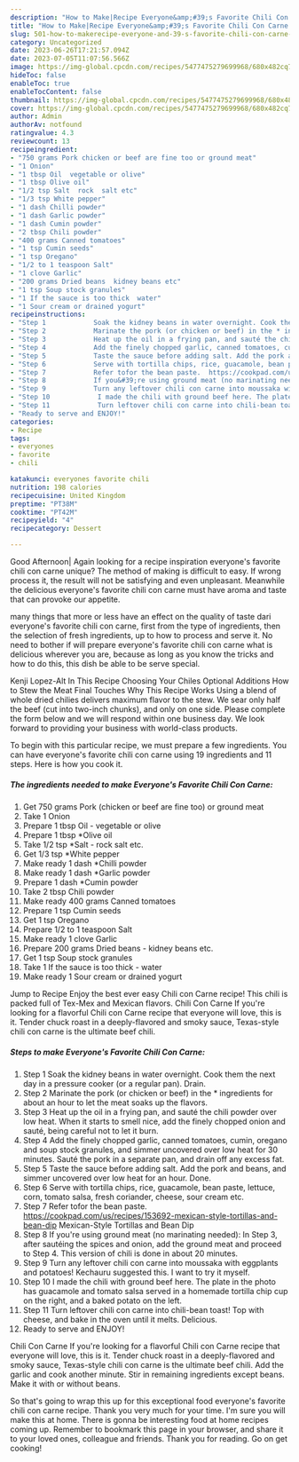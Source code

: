 ```yaml
---
description: "How to Make|Recipe Everyone&amp;#39;s Favorite Chili Con Carne {That is Special"
title: "How to Make|Recipe Everyone&amp;#39;s Favorite Chili Con Carne {That is Special"
slug: 501-how-to-makerecipe-everyone-and-39-s-favorite-chili-con-carne-that-is-special
category: Uncategorized
date: 2023-06-26T17:21:57.094Z
date: 2023-07-05T11:07:56.566Z
image: https://img-global.cpcdn.com/recipes/5477475279699968/680x482cq70/everyones-favorite-chili-con-carne-recipe-main-photo.jpg
hideToc: false
enableToc: true
enableTocContent: false
thumbnail: https://img-global.cpcdn.com/recipes/5477475279699968/680x482cq70/everyones-favorite-chili-con-carne-recipe-main-photo.jpg
cover: https://img-global.cpcdn.com/recipes/5477475279699968/680x482cq70/everyones-favorite-chili-con-carne-recipe-main-photo.jpg
author: Admin
authorAv: notfound
ratingvalue: 4.3
reviewcount: 13
recipeingredient:
- "750 grams Pork chicken or beef are fine too or ground meat"
- "1 Onion"
- "1 tbsp Oil  vegetable or olive"
- "1 tbsp Olive oil"
- "1/2 tsp Salt  rock  salt etc"
- "1/3 tsp White pepper"
- "1 dash Chilli powder"
- "1 dash Garlic powder"
- "1 dash Cumin powder"
- "2 tbsp Chili powder"
- "400 grams Canned tomatoes"
- "1 tsp Cumin seeds"
- "1 tsp Oregano"
- "1/2 to 1 teaspoon Salt"
- "1 clove Garlic"
- "200 grams Dried beans  kidney beans etc"
- "1 tsp Soup stock granules"
- "1 If the sauce is too thick  water"
- "1 Sour cream or drained yogurt"
recipeinstructions:
- "Step 1            Soak the kidney beans in water overnight. Cook them the next day in a pressure cooker (or a regular pan). Drain."
- "Step 2            Marinate the pork (or chicken or beef) in the * ingredients for about an hour to let the meat soaks up the flavors."
- "Step 3            Heat up the oil in a frying pan, and sauté the chili powder over low heat. When it starts to smell nice, add the finely chopped onion and sauté, being careful not to let it burn."
- "Step 4            Add the finely chopped garlic, canned tomatoes, cumin, oregano and soup stock granules, and simmer uncovered over low heat for 30 minutes. Sauté the pork in a separate pan, and drain off any excess fat."
- "Step 5            Taste the sauce before adding salt. Add the pork and beans, and simmer uncovered over low heat for an hour. Done."
- "Step 6            Serve with tortilla chips, rice, guacamole, bean paste, lettuce, corn, tomato salsa, fresh coriander, cheese, sour cream etc."
- "Step 7            Refer tofor the bean paste.  https://cookpad.com/us/recipes/153692-mexican-style-tortillas-and-bean-dip                                Mexican-Style Tortillas and Bean Dip"
- "Step 8            If you&#39;re using ground meat (no marinating needed): In Step 3, after sautéing the spices and onion, add the ground meat and proceed to Step 4. This version of chili is done in about 20 minutes."
- "Step 9            Turn any leftover chili con carne into moussaka with eggplants and potatoes! Kechauru suggested this. I want to try it myself."
- "Step 10            I made the chili with ground beef here. The plate in the photo has guacamole and tomato salsa served in a homemade tortilla chip cup on the right, and a baked potato on the left."
- "Step 11            Turn leftover chili con carne into chili-bean toast! Top with cheese, and bake in the oven until it melts. Delicious."
- "Ready to serve and ENJOY!"
categories:
- Recipe
tags:
- everyones
- favorite
- chili

katakunci: everyones favorite chili 
nutrition: 198 calories
recipecuisine: United Kingdom
preptime: "PT38M"
cooktime: "PT42M"
recipeyield: "4"
recipecategory: Dessert

---
```



Good Afternoon| Again looking for a recipe inspiration everyone&#39;s favorite chili con carne unique? The method of making is difficult to easy. If wrong process it, the result will not be satisfying and even unpleasant. Meanwhile the delicious everyone&#39;s favorite chili con carne must have aroma and taste that can provoke our appetite.






many things that more or less have an effect on the quality of taste dari everyone&#39;s favorite chili con carne, first from the type of ingredients, then the selection of fresh ingredients, up to how to process and serve it. No need to bother if will prepare everyone&#39;s favorite chili con carne what is delicious wherever you are, because as long as you know the tricks and how to do this, this dish be able to be serve special.


Kenji Lopez-Alt In This Recipe Choosing Your Chiles Optional Additions How to Stew the Meat Final Touches Why This Recipe Works Using a blend of whole dried chilies delivers maximum flavor to the stew. We sear only half the beef (cut into two-inch chunks), and only on one side. Please complete the form below and we will respond within one business day. We look forward to providing your business with world-class products.


To begin with this particular recipe, we must prepare a few ingredients. You can have everyone&#39;s favorite chili con carne using 19 ingredients and 11 steps. Here is how you cook it.

<!--inarticleads1-->

##### The ingredients needed to make Everyone&#39;s Favorite Chili Con Carne:

1. Get 750 grams Pork (chicken or beef are fine too) or ground meat
1. Take 1 Onion
1. Prepare 1 tbsp Oil - vegetable or olive
1. Prepare 1 tbsp *Olive oil
1. Take 1/2 tsp *Salt - rock  salt etc.
1. Get 1/3 tsp *White pepper
1. Make ready 1 dash *Chilli powder
1. Make ready 1 dash *Garlic powder
1. Prepare 1 dash *Cumin powder
1. Take 2 tbsp Chili powder
1. Make ready 400 grams Canned tomatoes
1. Prepare 1 tsp Cumin seeds
1. Get 1 tsp Oregano
1. Prepare 1/2 to 1 teaspoon Salt
1. Make ready 1 clove Garlic
1. Prepare 200 grams Dried beans - kidney beans etc.
1. Get 1 tsp Soup stock granules
1. Take 1 If the sauce is too thick - water
1. Make ready 1 Sour cream or drained yogurt


Jump to Recipe Enjoy the best ever easy Chili con Carne recipe! This chili is packed full of Tex-Mex and Mexican flavors. Chili Con Carne If you&#39;re looking for a flavorful Chili con Carne recipe that everyone will love, this is it. Tender chuck roast in a deeply-flavored and smoky sauce, Texas-style chili con carne is the ultimate beef chili. 

<!--inarticleads2-->

##### Steps to make Everyone&#39;s Favorite Chili Con Carne:

1. Step 1            Soak the kidney beans in water overnight. Cook them the next day in a pressure cooker (or a regular pan). Drain.
1. Step 2            Marinate the pork (or chicken or beef) in the * ingredients for about an hour to let the meat soaks up the flavors.
1. Step 3            Heat up the oil in a frying pan, and sauté the chili powder over low heat. When it starts to smell nice, add the finely chopped onion and sauté, being careful not to let it burn.
1. Step 4            Add the finely chopped garlic, canned tomatoes, cumin, oregano and soup stock granules, and simmer uncovered over low heat for 30 minutes. Sauté the pork in a separate pan, and drain off any excess fat.
1. Step 5            Taste the sauce before adding salt. Add the pork and beans, and simmer uncovered over low heat for an hour. Done.
1. Step 6            Serve with tortilla chips, rice, guacamole, bean paste, lettuce, corn, tomato salsa, fresh coriander, cheese, sour cream etc.
1. Step 7            Refer tofor the bean paste.  https://cookpad.com/us/recipes/153692-mexican-style-tortillas-and-bean-dip                                Mexican-Style Tortillas and Bean Dip
1. Step 8            If you&#39;re using ground meat (no marinating needed): In Step 3, after sautéing the spices and onion, add the ground meat and proceed to Step 4. This version of chili is done in about 20 minutes.
1. Step 9            Turn any leftover chili con carne into moussaka with eggplants and potatoes! Kechauru suggested this. I want to try it myself.
1. Step 10            I made the chili with ground beef here. The plate in the photo has guacamole and tomato salsa served in a homemade tortilla chip cup on the right, and a baked potato on the left.
1. Step 11            Turn leftover chili con carne into chili-bean toast! Top with cheese, and bake in the oven until it melts. Delicious.
1. Ready to serve and ENJOY!

Chili Con Carne If you&#39;re looking for a flavorful Chili con Carne recipe that everyone will love, this is it. Tender chuck roast in a deeply-flavored and smoky sauce, Texas-style chili con carne is the ultimate beef chili. Add the garlic and cook another minute. Stir in remaining ingredients except beans. Make it with or without beans. 

So that's going to wrap this up for this exceptional food everyone&#39;s favorite chili con carne recipe. Thank you very much for your time. I'm sure you will make this at home. There is gonna be interesting food at home recipes coming up. Remember to bookmark this page in your browser, and share it to your loved ones, colleague and friends. Thank you for reading. Go on get cooking!
